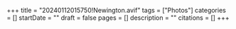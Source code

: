+++
title = "20240112015750!Newington.avif"
tags = ["Photos"]
categories = []
startDate = ""
draft = false
pages = []
description = ""
citations = []
+++
